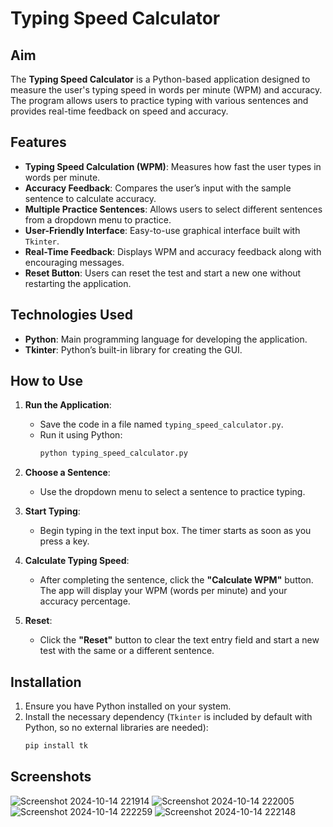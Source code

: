
# Typing Speed Calculator

## Aim
The **Typing Speed Calculator** is a Python-based application designed to measure the user's typing speed in words per minute (WPM) and accuracy. The program allows users to practice typing with various sentences and provides real-time feedback on speed and accuracy.

## Features
- **Typing Speed Calculation (WPM)**: Measures how fast the user types in words per minute.
- **Accuracy Feedback**: Compares the user’s input with the sample sentence to calculate accuracy.
- **Multiple Practice Sentences**: Allows users to select different sentences from a dropdown menu to practice.
- **User-Friendly Interface**: Easy-to-use graphical interface built with `Tkinter`.
- **Real-Time Feedback**: Displays WPM and accuracy feedback along with encouraging messages.
- **Reset Button**: Users can reset the test and start a new one without restarting the application.

## Technologies Used
- **Python**: Main programming language for developing the application.
- **Tkinter**: Python’s built-in library for creating the GUI.

## How to Use
1. **Run the Application**:
   - Save the code in a file named `typing_speed_calculator.py`.
   - Run it using Python:
     ```bash
     python typing_speed_calculator.py
     ```

2. **Choose a Sentence**:
   - Use the dropdown menu to select a sentence to practice typing.

3. **Start Typing**:
   - Begin typing in the text input box. The timer starts as soon as you press a key.
   
4. **Calculate Typing Speed**:
   - After completing the sentence, click the **"Calculate WPM"** button. The app will display your WPM (words per minute) and your accuracy percentage.

5. **Reset**:
   - Click the **"Reset"** button to clear the text entry field and start a new test with the same or a different sentence.

## Installation
1. Ensure you have Python installed on your system.
2. Install the necessary dependency (`Tkinter` is included by default with Python, so no external libraries are needed):
   ```bash
   pip install tk

## Screenshots

![Screenshot 2024-10-14 221914](https://github.com/user-attachments/assets/7929b499-ce56-4204-800c-3e803ac407c1)
![Screenshot 2024-10-14 222005](https://github.com/user-attachments/assets/411c34e3-dcd6-4fec-b892-1cf40b467f3d)
![Screenshot 2024-10-14 222259](https://github.com/user-attachments/assets/ecfadb37-15c0-4cb6-a3da-0ccdd93c760c)
![Screenshot 2024-10-14 222148](https://github.com/user-attachments/assets/38609724-6122-4973-8838-246ce420c2ba)


